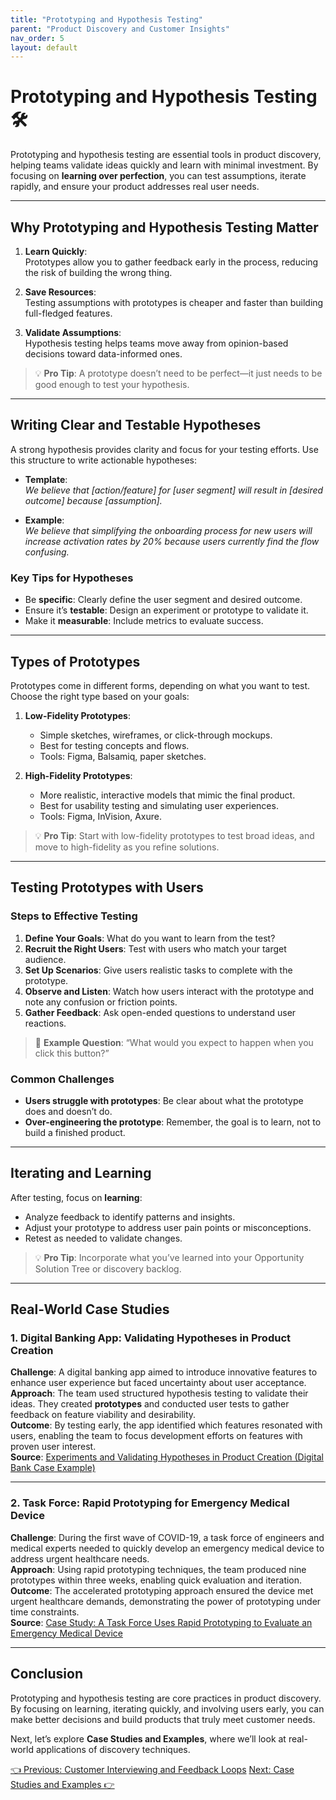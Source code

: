 ```yaml
---
title: "Prototyping and Hypothesis Testing"
parent: "Product Discovery and Customer Insights"
nav_order: 5
layout: default
---
```


# Prototyping and Hypothesis Testing 🛠️

Prototyping and hypothesis testing are essential tools in product discovery, helping teams validate ideas quickly and learn with minimal investment. By focusing on **learning over perfection**, you can test assumptions, iterate rapidly, and ensure your product addresses real user needs.

---

## Why Prototyping and Hypothesis Testing Matter

1. **Learn Quickly**:  
   Prototypes allow you to gather feedback early in the process, reducing the risk of building the wrong thing.

2. **Save Resources**:  
   Testing assumptions with prototypes is cheaper and faster than building full-fledged features.

3. **Validate Assumptions**:  
   Hypothesis testing helps teams move away from opinion-based decisions toward data-informed ones.

> 💡 **Pro Tip**: A prototype doesn’t need to be perfect—it just needs to be good enough to test your hypothesis.

---

## Writing Clear and Testable Hypotheses

A strong hypothesis provides clarity and focus for your testing efforts. Use this structure to write actionable hypotheses:

- **Template**:  
  *We believe that [action/feature] for [user segment] will result in [desired outcome] because [assumption].*

- **Example**:  
  *We believe that simplifying the onboarding process for new users will increase activation rates by 20% because users currently find the flow confusing.*

### Key Tips for Hypotheses
- Be **specific**: Clearly define the user segment and desired outcome.
- Ensure it’s **testable**: Design an experiment or prototype to validate it.
- Make it **measurable**: Include metrics to evaluate success.

---

## Types of Prototypes

Prototypes come in different forms, depending on what you want to test. Choose the right type based on your goals:

1. **Low-Fidelity Prototypes**:
   - Simple sketches, wireframes, or click-through mockups.
   - Best for testing concepts and flows.
   - Tools: Figma, Balsamiq, paper sketches.

2. **High-Fidelity Prototypes**:
   - More realistic, interactive models that mimic the final product.
   - Best for usability testing and simulating user experiences.
   - Tools: Figma, InVision, Axure.

> 💡 **Pro Tip**: Start with low-fidelity prototypes to test broad ideas, and move to high-fidelity as you refine solutions.

---

## Testing Prototypes with Users

### Steps to Effective Testing
1. **Define Your Goals**: What do you want to learn from the test?
2. **Recruit the Right Users**: Test with users who match your target audience.
3. **Set Up Scenarios**: Give users realistic tasks to complete with the prototype.
4. **Observe and Listen**: Watch how users interact with the prototype and note any confusion or friction points.
5. **Gather Feedback**: Ask open-ended questions to understand user reactions.

> 💬 **Example Question**: “What would you expect to happen when you click this button?”

### Common Challenges
- **Users struggle with prototypes**: Be clear about what the prototype does and doesn’t do.
- **Over-engineering the prototype**: Remember, the goal is to learn, not to build a finished product.

---

## Iterating and Learning

After testing, focus on **learning**:
- Analyze feedback to identify patterns and insights.
- Adjust your prototype to address user pain points or misconceptions.
- Retest as needed to validate changes.

> 💡 **Pro Tip**: Incorporate what you’ve learned into your Opportunity Solution Tree or discovery backlog.

---

## Real-World Case Studies

### 1. **Digital Banking App: Validating Hypotheses in Product Creation**
**Challenge**: A digital banking app aimed to introduce innovative features to enhance user experience but faced uncertainty about user acceptance.  
**Approach**: The team used structured hypothesis testing to validate their ideas. They created **prototypes** and conducted user tests to gather feedback on feature viability and desirability.  
**Outcome**: By testing early, the app identified which features resonated with users, enabling the team to focus development efforts on features with proven user interest.  
**Source**: [Experiments and Validating Hypotheses in Product Creation (Digital Bank Case Example)](https://medium.com/@annvelcheva/experiments-and-validating-hypotheses-in-product-creation-digital-bank-case-example-250fb69c166a)

---

### 2. **Task Force: Rapid Prototyping for Emergency Medical Device**
**Challenge**: During the first wave of COVID-19, a task force of engineers and medical experts needed to quickly develop an emergency medical device to address urgent healthcare needs.  
**Approach**: Using rapid prototyping techniques, the team produced nine prototypes within three weeks, enabling quick evaluation and iteration.  
**Outcome**: The accelerated prototyping approach ensured the device met urgent healthcare demands, demonstrating the power of prototyping under time constraints.  
**Source**: [Case Study: A Task Force Uses Rapid Prototyping to Evaluate an Emergency Medical Device](https://www.xometry.com/resources/case-studies/case-study-task-force-uses-rapid-prototyping-for-emergency-medical-device/)

---

## Conclusion

Prototyping and hypothesis testing are core practices in product discovery. By focusing on learning, iterating quickly, and involving users early, you can make better decisions and build products that truly meet customer needs.

Next, let’s explore **Case Studies and Examples**, where we’ll look at real-world applications of discovery techniques.

<div class="nav-buttons">
    <a href="../2-product-discovery-and-customer-insights/customer-interviewing-and-feedback-loops" class="btn btn-secondary">👈 Previous: Customer Interviewing and Feedback Loops</a>
    <a href="../2-product-discovery-and-customer-insights/case-studies-and-examples" class="btn btn-primary">Next: Case Studies and Examples 👉</a>
</div>	